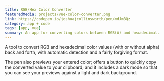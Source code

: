 ```yaml
---
title: RGB/Hex Color Converter
featuredMedia: projects/vue-color-converter.png
link: https://codepen.io/joshuajcollinsworth/pen/mdJmBQz
category: app + code
tags: [app, vue]
summary: An app for converting colors between RGB(A) and hexadecimal.
---
```


A tool to convert RGB and hexadecimal color values (with or without alpha) back and forth, with automatic detection and a fairly forgiving format.

The pen also previews your entered color; offers a button to quickly copy the converted value to your clipboard; and it includes a dark mode so that you can see your previews against a light and dark background.
